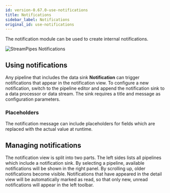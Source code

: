 ```yaml
---
id: version-0.67.0-use-notifications
title: Notifications
sidebar_label: Notifications
original_id: use-notifications
---
```


The notification module can be used to create internal notifications.

<img class="docs-image" src="/docs/img/03_use-notifications/01_notifications-overview.png" alt="StreamPipes Notifications">

## Using notifications

Any pipeline that includes the data sink **Notification** can trigger notifications that appear in the notification view. To configure a new notification, switch to the pipeline editor and append the notification sink to a data processor or data stream.
The sink requires a title and message as configuration parameters.

### Placeholders

The notification message can include placeholders for fields which are replaced with the actual value at runtime.

## Managing notifications

The notification view is split into two parts. The left sides lists all pipelines which include a notification sink. By selecting a pipeline, available notifications will be shown in the right panel.
By scrolling up, older notifications become visible. Notifications that have appeared in the detail view will be automatically marked as read, so that only new, unread notifications will appear in the left toolbar.


